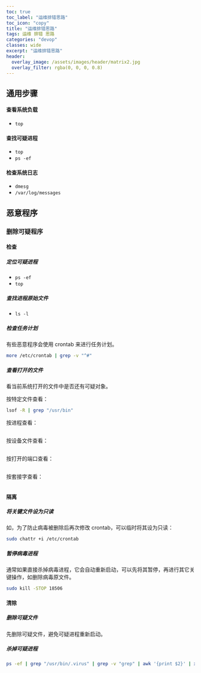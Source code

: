 ```yaml
---
toc: true
toc_label: "运维排错思路"
toc_icon: "copy"
title: "运维排错思路"
tags: 运维 排错 思路
categories: "devop"
classes: wide
excerpt: "运维排错思路"
header:
  overlay_image: /assets/images/header/matrix2.jpg
  overlay_filter: rgba(0, 0, 0, 0.8)
---
```






## 通用步骤






#### 查看系统负载

* `top`




#### 查找可疑进程

* `top`
* `ps -ef`




#### 检查系统日志

* `dmesg`
* `/var/log/messages`























## 恶意程序



### 删除可疑程序



#### 检查


##### 定位可疑进程

* `ps -ef`
* `top`


##### 查找进程原始文件

* `ls -l`


##### 检查任务计划

有些恶意程序会使用 crontab 来进行任务计划。

```bash
more /etc/crontab | grep -v "^#"
```


##### 查看打开的文件

看当前系统打开的文件中是否还有可疑对象。

按特定文件查看：

```bash
lsof -R | grep "/usr/bin"
```

按进程查看：

```bash

```


按设备文件查看：

```bash

```

按打开的端口查看：

```bash

```

按套接字查看：

```bash

```




#### 隔离


##### 将关键文件设为只读

如，为了防止病毒被删除后再次修改 crontab，可以临时将其设为只读：

```bash
sudo chattr +i /etc/crontab
```


##### 暂停病毒进程

通常如果直接杀掉病毒进程，它会自动重新启动，可以先将其暂停，再进行其它关键操作，如删除病毒原文件。

```bash
sudo kill -STOP 18506
```




#### 清除


##### 删除可疑文件

先删除可疑文件，避免可疑进程重新启动。


##### 杀掉可疑进程

```bash
ps -ef | grep "/usr/bin/.virus" | grep -v "grep" | awk '{print $2}' | xargs kill -9
```
